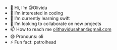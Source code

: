 - 👋 Hi, I’m @Olividu
- 👀 I’m interested in coding
- 🌱 I’m currently learning swift
- 💞️ I’m looking to collaborate on new projects
- 📫 How to reach me olithavidusahan@gmail.com
- 😄 Pronouns: oli
- ⚡ Fun fact: petrolhead

<!---
Olividu/Olividu is a ✨ special ✨ repository because its `README.md` (this file) appears on your GitHub profile.
You can click the Preview link to take a look at your changes.
--->
